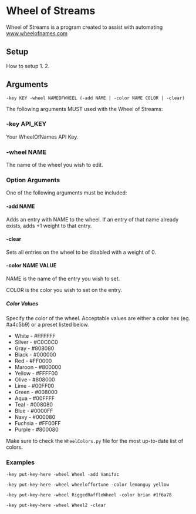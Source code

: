 # Wheel of Streams

Wheel of Streams is a program created to assist with automating www.wheelofnames.com

## Setup
How to setup
1. 
2. 

## Arguments
`-key KEY -wheel NAMEOFWHEEL (-add NAME | -color NAME COLOR | -clear)`

The following arguments MUST used with the Wheel of Streams:
### -key API_KEY
Your WheelOfNames API Key.

### -wheel NAME
The name of the wheel you wish to edit.

### Option Arguments
One of the following arguments must be included:

#### -add NAME
Adds an entry with NAME to the wheel. If an entry of that name already exists, adds +1 weight to that entry.

#### -clear
Sets all entries on the wheel to be disabled with a weight of 0.

#### -color NAME VALUE
NAME is the name of the entry you wish to set.

COLOR is the color you wish to set on the entry.
##### Color Values
Specify the color of the wheel. Acceptable values are either a color hex (eg. #a4c5b9) or a preset listed below.

- White - #FFFFFF
- Silver - #C0C0C0
- Gray - #808080
- Black - #000000
- Red - #FF0000
- Maroon - #800000
- Yellow - #FFFF00
- Olive - #808000
- Lime - #00FF00
- Green - #008000
- Aqua - #00FFFF
- Teal - #008080
- Blue - #0000FF
- Navy - #000080
- Fuchsia - #FF00FF
- Purple - #800080

Make sure to check the `WheelColors.py` file for the most up-to-date list of colors.
### Examples
`-key put-key-here -wheel Wheel -add Vanifac`

`-key put-key-here -wheel wheeloffortune -color lemonguy yellow`

`-key put-key-here -wheel RiggedRaffleWheel -color brian #1f6a78`

`-key put-key-here -wheel Wheel2 -clear`
